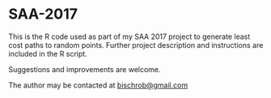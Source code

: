 # SAA-2017
This is the R code used as part of my SAA 2017 project to generate least cost paths to random points. Further project description and instructions are included in the R script. 

Suggestions and improvements are welcome.

The author may be contacted at bischrob@gmail.com
